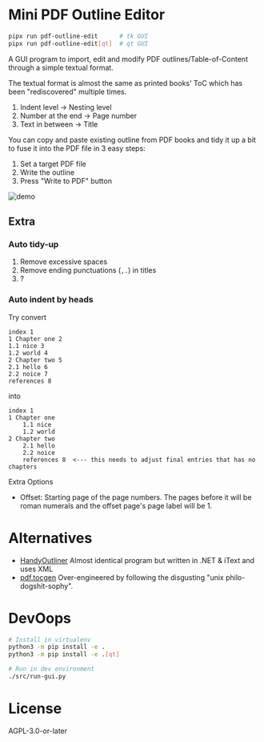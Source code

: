 # Mini PDF Outline Editor

```bash
pipx run pdf-outline-edit      # tk GUI
pipx run pdf-outline-edit[qt]  # qt GUI
```

A GUI program to import, edit and modify PDF outlines/Table-of-Content through a simple textual format.

The textual format is almost the same as printed books' ToC which has been "rediscovered" multiple times.

1. Indent level -> Nesting level
2. Number at the end -> Page number
3. Text in between -> Title

You can copy and paste existing outline from PDF books and tidy it up a bit to fuse it into the PDF file in 3 easy steps:

1. Set a target PDF file
2. Write the outline
3. Press "Write to PDF" button

<img src="demo.svg" alt="demo"/>

## Extra 

### Auto tidy-up

1. Remove excessive spaces
2. Remove ending punctuations (`,.`) in titles
3. ?

### Auto indent by heads

Try convert

```
index 1
1 Chapter one 2
1.1 nice 3
1.2 world 4
2 Chapter two 5
2.1 hello 6
2.2 noice 7
references 8
```

into


```
index 1
1 Chapter one
    1.1 nice
    1.2 world
2 Chapter two
    2.1 hello
    2.2 noice
    references 8  <--- this needs to adjust final entries that has no chapters
```

Extra Options

* Offset: Starting page of the page numbers. The pages before it will be roman numerals and the offset page's page label will be 1.

# Alternatives

* [HandyOutliner](https://handyoutlinerfo.sourceforge.net/) Almost identical program but written in .NET & iText and uses XML
* [pdf.tocgen](https://github.com/Krasjet/pdf.tocgen) Over-engineered by following the disgusting "unix philo-dogshit-sophy".

# DevOops

```sh
# Install in virtualenv
python3 -m pip install -e .
python3 -m pip install -e .[qt]

# Run in dev environment
./src/run-gui.py
```

# License

AGPL-3.0-or-later
